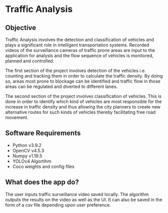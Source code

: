 # Traffic Analysis

## Objective

Traffic Analysis involves the detection and classification of vehicles and plays a significant role in intelligent transportation systems. Recorded videos of the surveillance cameras of traffic prone areas are input to the application for analysis and the flow sequence of vehicles is monitored, planned and controlled.

The first section of the project involves detection of the vehicles i.e. counting and tracking them in order to calculate the traffic density. By doing so, areas most prone to blockage can be identified and traffic flow in those areas can be regulated and diverted to different lanes.

The second section of the project involves classification of vehicles. This is done in order to identify which kind of vehicles are most responsible for the increase in traffic density and thus allowing the city planners to create new alternative routes for such kinds of vehicles thereby facilitating free road movement.

## Software Requirements

-   Python v3.9.2
-   OpenCV v4.5.3
-   Numpy v1.19.5
-   YOLOv4 Algortihm
-   Coco weights and config files

## What does the app do?

The user inputs traffic surveillance video saved locally. The algorithm outputs the results on the video as well as the UI. It can also be saved in the form of a csv file depending upon user preference.
